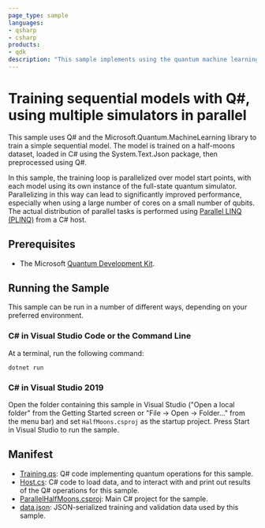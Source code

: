 ```yaml
---
page_type: sample
languages:
- qsharp
- csharp
products:
- qdk
description: "This sample implements using the quantum machine learning library to train a sequential model on the half-moons dataset, parallelizing over target machines."
---
```


# Training sequential models with Q#, using multiple simulators in parallel

This sample uses Q# and the Microsoft.Quantum.MachineLearning library to train a simple sequential model.
The model is trained on a half-moons dataset, loaded in C# using the System.Text.Json package, then preprocessed using Q#.

In this sample, the training loop is parallelized over model start points, with each model using its own instance of the full-state quantum simulator.
Parallelizing in this way can lead to significantly improved performance, especially when using a large number of cores on a small number of qubits.
The actual distribution of parallel tasks is performed using [Parallel LINQ (PLINQ)](https://docs.microsoft.com/dotnet/standard/parallel-programming/parallel-linq-plinq) from a C# host.

## Prerequisites

- The Microsoft [Quantum Development Kit](https://docs.microsoft.com/quantum/install-guide/).

## Running the Sample

This sample can be run in a number of different ways, depending on your preferred environment.

### C# in Visual Studio Code or the Command Line

At a terminal, run the following command:

```dotnetcli
dotnet run
```

### C# in Visual Studio 2019

Open the folder containing this sample in Visual Studio ("Open a local folder" from the Getting Started screen or "File → Open → Folder..." from the menu bar) and set `HalfMoons.csproj` as the startup project.
Press Start in Visual Studio to run the sample. 

## Manifest

- [Training.qs](https://github.com/microsoft/Quantum/blob/master/samples/machine-learning/half-moons/Training.qs): Q# code implementing quantum operations for this sample.
- [Host.cs](https://github.com/microsoft/Quantum/blob/master/samples/machine-learning/half-moons/Host.cs): C# code to load data, and to interact with and print out results of the Q# operations for this sample.
- [ParallelHalfMoons.csproj](https://github.com/microsoft/Quantum/blob/master/samples/machine-learning/half-moons/HalfMoons.csproj): Main C# project for the sample.
- [data.json](https://github.com/microsoft/Quantum/blob/master/samples/machine-learning/half-moons/data.json): JSON-serialized training and validation data used by this sample.
